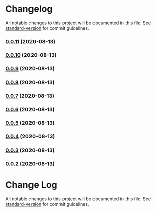 # Changelog

All notable changes to this project will be documented in this file. See [standard-version](https://github.com/conventional-changelog/standard-version) for commit guidelines.

### [0.0.11](https://github.com/boyko/borica-node-utils/compare/v0.0.10...v0.0.11) (2020-08-13)

### [0.0.10](https://github.com/boyko/borica-node-utils/compare/v0.0.9...v0.0.10) (2020-08-13)

### [0.0.9](https://github.com/boyko/borica-node-utils/compare/v0.0.8...v0.0.9) (2020-08-13)

### [0.0.8](https://github.com/boyko/borica-node-utils/compare/v0.0.7...v0.0.8) (2020-08-13)

### [0.0.7](https://github.com/boyko/borica-node-utils/compare/v0.0.6...v0.0.7) (2020-08-13)

### [0.0.6](https://github.com/boyko/borica-node-utils/compare/v0.0.5...v0.0.6) (2020-08-13)

### [0.0.5](https://github.com/boyko/borica-node-utils/compare/v0.0.4...v0.0.5) (2020-08-13)

### [0.0.4](https://github.com/boyko/borica-node-utils/compare/v0.0.3...v0.0.4) (2020-08-13)

### [0.0.3](https://github.com/boyko/borica-node-utils/compare/v0.0.2...v0.0.3) (2020-08-13)

### 0.0.2 (2020-08-13)

# Change Log

All notable changes to this project will be documented in this file. See [standard-version](https://github.com/conventional-changelog/standard-version) for commit guidelines.
